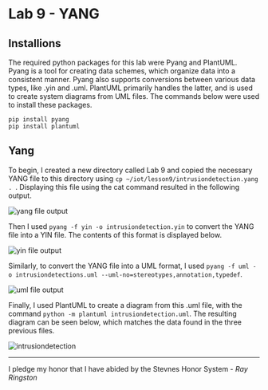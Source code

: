 # Lab 9 - YANG

## Installions
The required python packages for this lab were Pyang and PlantUML. Pyang is a tool for creating data schemes, which organize data into a consistent manner. Pyang also supports conversions between various data types, like .yin and .uml. PlantUML primarily handles the latter, and is used to create system diagrams from UML files. The commands below were used to install these packages.

```
pip install pyang
pip install plantuml
```
## Yang
To begin, I created a new directory called Lab 9 and copied the necessary YANG file to this directory using ```cp ~/iot/lesson9/intrusiondetection.yang . ```. Displaying this file using the cat command resulted in the following output.

![yang file output](https://github.com/user-attachments/assets/30350959-f494-4d0c-8fb2-0860b5611370)


Then I used ```pyang -f yin -o intrusiondetection.yin``` to convert the YANG file into a YIN file. The contents of this format is displayed below.

![yin file output](https://github.com/user-attachments/assets/4c3c4d74-9b8a-4857-8c24-1c6eeeaddf17)

Similarly, to convert the YANG file into a UML format, I used ```pyang -f uml -o intrusiondetections.uml --uml-no=stereotypes,annotation,typedef```.

![uml file output](https://github.com/user-attachments/assets/0a842e81-2c06-400b-839f-38d449838a0e)

Finally, I used PlantUML to create a diagram from this .uml file, with the command ```python -m plantuml intrusiondetection.uml```. The resulting diagram can be seen below, which matches the data found in the three previous files.

![intrusiondetection](https://github.com/user-attachments/assets/7a31e153-c932-4fce-9579-1bac05bc10a3)

---

I pledge my honor that I have abided by the Stevnes Honor System - _Ray Ringston_

